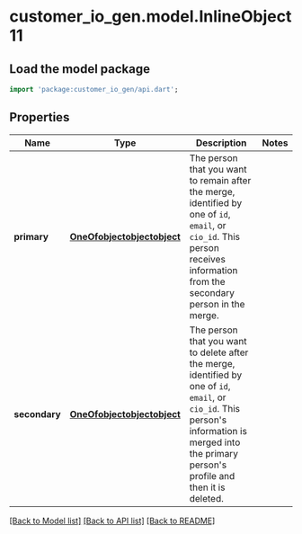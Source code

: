 # customer_io_gen.model.InlineObject11

## Load the model package
```dart
import 'package:customer_io_gen/api.dart';
```

## Properties
Name | Type | Description | Notes
------------ | ------------- | ------------- | -------------
**primary** | [**OneOfobjectobjectobject**](OneOfobjectobjectobject.md) | The person that you want to remain after the merge, identified by one of `id`, `email`, or `cio_id`. This person receives information from the secondary person in the merge. | 
**secondary** | [**OneOfobjectobjectobject**](OneOfobjectobjectobject.md) | The person that you want to delete after the merge, identified by one of `id`, `email`, or `cio_id`. This person's information is merged into the primary person's profile and then it is deleted. | 

[[Back to Model list]](../README.md#documentation-for-models) [[Back to API list]](../README.md#documentation-for-api-endpoints) [[Back to README]](../README.md)


